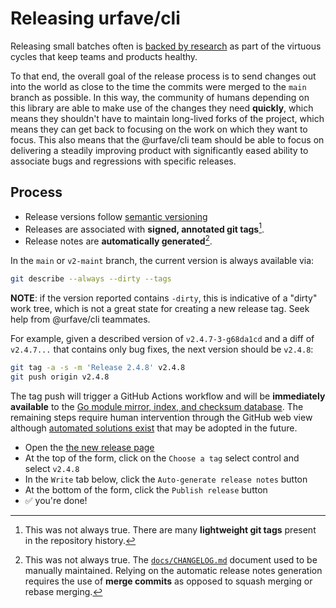 # Releasing urfave/cli

Releasing small batches often is [backed by
research](https://itrevolution.com/accelerate-book/) as part of the
virtuous cycles that keep teams and products healthy.

To that end, the overall goal of the release process is to send
changes out into the world as close to the time the commits were
merged to the `main` branch as possible. In this way, the community
of humans depending on this library are able to make use of the
changes they need **quickly**, which means they shouldn't have to
maintain long-lived forks of the project, which means they can get
back to focusing on the work on which they want to focus. This also
means that the @urfave/cli team should be able to focus on
delivering a steadily improving product with significantly eased
ability to associate bugs and regressions with specific releases.

## Process

- Release versions follow [semantic versioning](https://semver.org/)
- Releases are associated with **signed, annotated git tags**[^1].
- Release notes are **automatically generated**[^2].

In the `main` or `v2-maint` branch, the current version is always
available via:

```sh
git describe --always --dirty --tags
```

**NOTE**: if the version reported contains `-dirty`, this is
indicative of a "dirty" work tree, which is not a great state for
creating a new release tag. Seek help from @urfave/cli teammates.

For example, given a described version of `v2.4.7-3-g68da1cd` and a
diff of `v2.4.7...` that contains only bug fixes, the next version
should be `v2.4.8`:

```sh
git tag -a -s -m 'Release 2.4.8' v2.4.8
git push origin v2.4.8
```

The tag push will trigger a GitHub Actions workflow and will be
**immediately available** to the [Go module mirror, index, and
checksum database](https://proxy.golang.org/). The remaining steps
require human intervention through the GitHub web view although
[automated solutions
exist](https://github.com/softprops/action-gh-release) that may be
adopted in the future.

- Open the [the new release page](https://github.com/urfave/cli/releases/new)
- At the top of the form, click on the `Choose a tag` select control and select `v2.4.8`
- In the `Write` tab below, click the `Auto-generate release notes` button
- At the bottom of the form, click the `Publish release` button
- :white_check_mark: you're done!

[^1]: This was not always true. There are many **lightweight git
  tags** present in the repository history.

[^2]: This was not always true. The
  [`docs/CHANGELOG.md`](./CHANGELOG.md) document used to be
  manually maintained. Relying on the automatic release notes
  generation requires the use of **merge commits** as opposed to
  squash merging or rebase merging.
